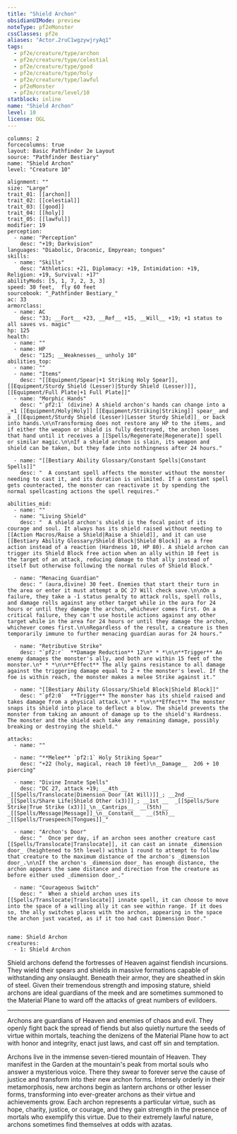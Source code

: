 ```yaml
---
title: "Shield Archon"
obsidianUIMode: preview
noteType: pf2eMonster
cssClasses: pf2e
aliases: "Actor.2ruC1wgzywjryAq1" 
tags:
  - pf2e/creature/type/archon
  - pf2e/creature/type/celestial
  - pf2e/creature/type/good
  - pf2e/creature/type/holy
  - pf2e/creature/type/lawful
  - pf2eMonster
  - pf2e/creature/level/10
statblock: inline
name: "Shield Archon"
level: 10
license: OGL
---
```


```statblock
columns: 2
forcecolumns: true
layout: Basic Pathfinder 2e Layout
source: "Pathfinder Bestiary"
name: "Shield Archon"
level: "Creature 10"

alignment: ""
size: "Large"
trait_01: [[archon]]
trait_02: [[celestial]]
trait_03: [[good]]
trait_04: [[holy]]
trait_05: [[lawful]]
modifier: 19
perception:
  - name: "Perception"
    desc: "+19; Darkvision"
languages: "Diabolic, Draconic, Empyrean; tongues"
skills:
  - name: "Skills"
    desc: "Athletics: +21, Diplomacy: +19, Intimidation: +19, Religion: +19, Survival: +17"
abilityMods: [5, 1, 7, 2, 3, 3]
speed: 30 feet,  fly 60 feet
sourcebook: "_Pathfinder Bestiary_"
ac: 33
armorclass:
  - name: AC
    desc: "33; __Fort__ +23, __Ref__ +15, __Will__ +19; +1 status to all saves vs. magic"
hp: 125
health:
  - name: ""
  - name: HP
    desc: "125; __Weaknesses__ unholy 10"
abilities_top:
  - name: ""
  - name: "Items"
    desc: "[[Equipment/Spear|+1 Striking Holy Spear]], [[Equipment/Sturdy Shield (Lesser)|Sturdy Shield (Lesser)]], [[Equipment/Full Plate|+1 Full Plate]]"
  - name: "Morphic Hands"
    desc: "`pf2:1` (divine) A shield archon's hands can change into a _+1 [[Equipment/Holy|Holy]] [[Equipment/Striking|Striking]] spear_ and a _[[Equipment/Sturdy Shield (Lesser)|Lesser Sturdy Shield]]_ or back into hands.\n\nTransforming does not restore any HP to the items, and if either the weapon or shield is fully destroyed, the archon loses that hand until it receives a [[Spells/Regenerate|Regenerate]] spell or similar magic.\n\nIf a shield archon is slain, its weapon and shield can be taken, but they fade into nothingness after 24 hours."

  - name: "[[Bestiary Ability Glossary/Constant Spells|Constant Spells]]"
    desc: "  A constant spell affects the monster without the monster needing to cast it, and its duration is unlimited. If a constant spell gets counteracted, the monster can reactivate it by spending the normal spellcasting actions the spell requires."

abilities_mid:
  - name: ""
  - name: "Living Shield"
    desc: "  A shield archon's shield is the focal point of its courage and soul. It always has its shield raised without needing to [[Action Macros/Raise a Shield|Raise a Shield]], and it can use [[Bestiary Ability Glossary/Shield Block|Shield Block]] as a free action instead of a reaction (Hardness 10, HP 80). A shield archon can trigger its Shield Block free action when an ally within 10 feet is the target of an attack, reducing damage to that ally instead of itself but otherwise following the normal rules of Shield Block."

  - name: "Menacing Guardian"
    desc: " (aura,divine) 30 feet. Enemies that start their turn in the area or enter it must attempt a DC 27 Will check save.\n\nOn a failure, they take a -1 status penalty to attack rolls, spell rolls, and damage rolls against any other target while in the aura for 24 hours or until they damage the archon, whichever comes first. On a critical failure, they can't use hostile actions against any other target while in the area for 24 hours or until they damage the archon, whichever comes first.\n\nRegardless of the result, a creature is then temporarily immune to further menacing guardian auras for 24 hours."

  - name: "Retributive Strike"
    desc: "`pf2:r`  **Damage Reduction** 12\n* * *\n\n**Trigger** An enemy damages the monster's ally, and both are within 15 feet of the monster.\n* * *\n\n**Effect** The ally gains resistance to all damage against the triggering damage equal to 2 + the monster's level. If the foe is within reach, the monster makes a melee Strike against it."

  - name: "[[Bestiary Ability Glossary/Shield Block|Shield Block]]"
    desc: "`pf2:0`  **Trigger** The monster has its shield raised and takes damage from a physical attack.\n* * *\n\n**Effect** The monster snaps its shield into place to deflect a blow. The shield prevents the monster from taking an amount of damage up to the shield's Hardness. The monster and the shield each take any remaining damage, possibly breaking or destroying the shield."

attacks:
  - name: ""

  - name: "**Melee** `pf2:1` Holy Striking Spear"
    desc: "+22 (holy, magical, reach 10 feet)\n__Damage__  2d6 + 10 piercing"

  - name: "Divine Innate Spells"
    desc: "DC 27, attack +19; __4th __  _[[Spells/Translocate|Dimension Door (At Will)]]_; __2nd __  _[[Spells/Share Life|Shield Other (x3)]]_; __1st __  _[[Spells/Sure Strike|True Strike (x3)]]_\n__Cantrips__  __(5th)__ _[[Spells/Message|Message]]_\n__Constant__  __(5th)__ _[[Spells/Truespeech|Tongues]]_"

  - name: "Archon's Door"
    desc: "  Once per day, if an archon sees another creature cast [[Spells/Translocate|Translocate]], it can cast an innate _dimension door_ (heightened to 5th level) within 1 round to attempt to follow that creature to the maximum distance of the archon's _dimension door_.\n\nIf the archon's _dimension door_ has enough distance, the archon appears the same distance and direction from the creature as before either used _dimension door_."

  - name: "Courageous Switch"
    desc: "  When a shield archon uses its [[Spells/Translocate|Translocate]] innate spell, it can choose to move into the space of a willing ally it can see within range. If it does so, the ally switches places with the archon, appearing in the space the archon just vacated, as if it too had cast Dimension Door."
 
```

```encounter-table
name: Shield Archon
creatures:
  - 1: Shield Archon
```



Shield archons defend the fortresses of Heaven against fiendish incursions. They wield their spears and shields in massive formations capable of withstanding any onslaught. Beneath their armor, they are sheathed in skin of steel. Given their tremendous strength and imposing stature, shield archons are ideal guardians of the meek and are sometimes summoned to the Material Plane to ward off the attacks of great numbers of evildoers.

* * *

Archons are guardians of Heaven and enemies of chaos and evil. They openly fight back the spread of fiends but also quietly nurture the seeds of virtue within mortals, teaching the denizens of the Material Plane how to act with honor and integrity, enact just laws, and cast off sin and temptation.

Archons live in the immense seven-tiered mountain of Heaven. They manifest in the Garden at the mountain's peak from mortal souls who answer a mysterious voice. There they swear to forever serve the cause of justice and transform into their new archon forms. Intensely orderly in their metamorphosis, new archons begin as lantern archons or other lesser forms, transforming into ever-greater archons as their virtue and achievements grow. Each archon represents a particular virtue, such as hope, charity, justice, or courage, and they gain strength in the presence of mortals who exemplify this virtue. Due to their extremely lawful nature, archons sometimes find themselves at odds with azatas.

